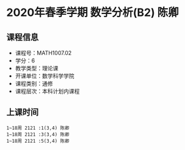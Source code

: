 # 2020年春季学期 数学分析(B2) 陈卿






## 课程信息

- 课程号：MATH1007.02
- 学分：6
- 教学类型：理论课
- 开课单位：数学科学学院
- 课程类别：通修
- 课程层次：本科计划内课程

## 上课时间

```
1~18周 2121 :1(3,4) 陈卿
1~18周 2121 :3(3,4) 陈卿
1~18周 2121 :5(3,4) 陈卿
```


